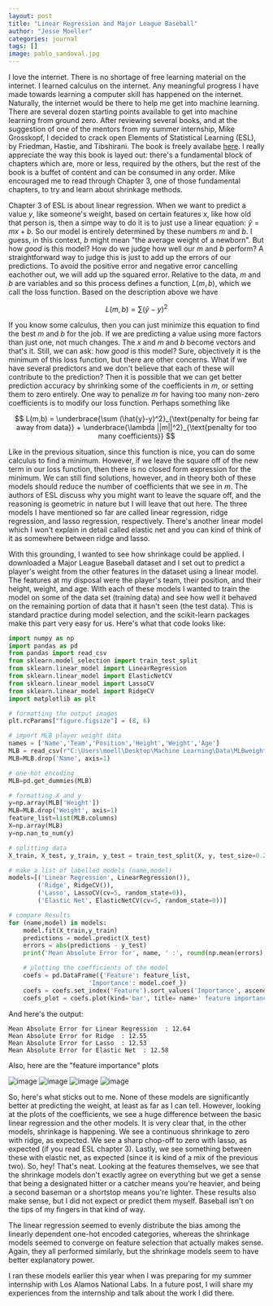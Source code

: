 ```yaml
---
layout: post
title: "Linear Regression and Major League Baseball"
author: "Jesse Moeller"
categories: journal
tags: []
image: pablo_sandoval.jpg
---
```


I love the internet. There is no shortage of free learning material on the internet. I learned calculus on the internet. Any meaningful progress I have made towards learning a computer skill has happened on the internet. Naturally, the internet would be there to help me get into machine learning. There are several dozen starting points available to get into machine learning from ground zero. After reviewing several books, and at the suggestion of one of the mentors from my summer internship, Mike Grosskopf, I decided to crack open Elements of Statistical Learning (ESL), by Friedman, Hastie, and Tibshirani. The book is freely availabe [here](https://web.stanford.edu/~hastie/ElemStatLearn/). I really appreciate the way this book is layed out: there's a fundamental block of chapters which are, more or less, required by the others, but the rest of the book is a buffet of content and can be consumed in any order. Mike encouraged me to read through Chapter 3, one of those fundamental chapters, to try and learn about shrinkage methods.

Chapter 3 of ESL is about linear regression. When we want to predict a value $y$, like someone's weight, based on certain features $x$, like how old that person is, then a simpe way to do it is to just use a linear equation: $\hat{y}=mx+b$. So our model is entirely determined by these numbers $m$ and $b$. I guess, in this context, $b$ might mean "the average weight of a newborn". But how *good* is this model? How do we judge how well our $m$ and $b$ perform? A straightforward way to judge this is just to add up the errors of our predictions. To avoid the positive error and negative error cancelling eachother out, we will add up the squared error. Relative to the data, $m$ and $b$ are variables and so this process defines a function, $L(m,b)$, which we call the loss function. Based on the description above we have 

$$L(m,b) = \sum (\hat{y}-y)^2$$ 

If you know some calculus, then you can just minimize this equation to find the best $m$ and $b$ for the job. If we are predicting a value using more factors than just one, not much changes. The $x$ and $m$ and $b$ become vectors and that's it. Still, we can ask: how *good* is this model? Sure, objectively it is the minimum of this loss function, but there are other concerns. What if we have several predictors and we don't believe that each of these will contribute to the prediction? Then it is possible that we can get better prediction accuracy by shrinking some of the coefficients in $m$, or setting them to zero entirely. One way to penalize $m$ for having too many non-zero coefficients is to modify our loss function. Perhaps something like

$$
L(m,b) = \underbrace{\sum (\hat{y}-y)^2}_{\text{penalty for being far away from data}} + \underbrace{\lambda ||m||^2}_{\text{penalty for too many coefficients}}
$$

Like in the previous situation, since this function is nice, you can do some calculus to find a minimum. However, if we leave the square off of the new term in our loss function, then there is no closed form expression for the minimum. We can still find solutions, however, and in theory both of these models should reduce the number of coefficients that we see in $m$. The authors of ESL discuss why you might want to leave the square off, and the reasoning is geometric in nature but I will leave that out here. The three models I have mentioned so far are called linear regression, ridge regression, and lasso regression, respectively. There's another linear model which I won't explain in detail called elastic net and you can kind of think of it as somewhere between ridge and lasso. 

With this grounding, I wanted to see how shrinkage could be applied. I downloaded a Major League Baseball dataset and I set out to predict a player's weight from the other features in the dataset using a linear model. The features at my disposal were the player's team, their position, and their height, weight, and age. With each of these models I wanted to train the model on some of the data set (training data) and see how well it behaved on the remaining portion of data that it hasn't seen (the test data). This is standard practice during model selection, and the scikit-learn packages make this part very easy for us. Here's what that code looks like:

```python
import numpy as np
import pandas as pd
from pandas import read_csv
from sklearn.model_selection import train_test_split
from sklearn.linear_model import LinearRegression
from sklearn.linear_model import ElasticNetCV
from sklearn.linear_model import LassoCV
from sklearn.linear_model import RidgeCV
import matplotlib as plt

# formatting the output images
plt.rcParams["figure.figsize"] = (8, 6)

# import MLB player weight data
names = ['Name','Team','Position','Height','Weight','Age']
MLB = read_csv(r"C:\Users\moell\Desktop\Machine Learning\Data\MLBweight.csv", names=names)
MLB=MLB.drop('Name', axis=1)

# one-hot encoding
MLB=pd.get_dummies(MLB)

# formatting X and y
y=np.array(MLB['Weight'])
MLB=MLB.drop('Weight', axis=1)
feature_list=list(MLB.columns)
X=np.array(MLB)
y=np.nan_to_num(y)

# splitting data
X_train, X_test, y_train, y_test = train_test_split(X, y, test_size=0.25, random_state=0)

# make a list of labelled models (name,model)
models=[('Linear Regression', LinearRegression()),
        ('Ridge', RidgeCV()),
        ('Lasso', LassoCV(cv=5, random_state=0)),
        ('Elastic Net', ElasticNetCV(cv=5, random_state=0))]

# compare Results
for (name,model) in models:
    model.fit(X_train,y_train)
    predictions = model.predict(X_test)
    errors = abs(predictions - y_test)
    print('Mean Absolute Error for', name, ' :', round(np.mean(errors), 2))

    # plotting the coefficients of the model
    coefs = pd.DataFrame({'Feature': feature_list,
                      'Importance': model.coef_})
    coefs = coefs.set_index('Feature').sort_values('Importance', ascending=False)
    coefs_plot = coefs.plot(kind='bar', title= name+' feature importance')
```

And here's the output:
```
Mean Absolute Error for Linear Regression  : 12.64
Mean Absolute Error for Ridge  : 12.55
Mean Absolute Error for Lasso  : 12.53
Mean Absolute Error for Elastic Net  : 12.58
```

Also, here are the "feature importance" plots

![image](/assets/img/mlb_weight_lr.png)
![image](/assets/img/mlb_weight_ridge.png)
![image](/assets/img/mlb_weight_lasso.png)
![image](/assets/img/mlb_weight_enet.png)

So, here's what sticks out to me. None of these models are significantly better at predicting the weight, at least as far as I can tell. However, looking at the plots of the coefficients, we see a huge difference between the basic linear regression and the other models. It is very clear that, in the other models, shrinkage is happening. We see a continuous shrinkage to zero with ridge, as expected. We see a sharp chop-off to zero with lasso, as expected (if you read ESL chapter 3). Lastly, we see something between these with elastic net, as expected (since it is kind of a mix of the previous two). So, hey! That's neat. Looking at the features themselves, we see that the shrinkage models don't exactly agree on everything but we get a sense that being a designated hitter or a catcher means you're heavier, and being a second baseman or a shortstop means you're lighter. These results also make sense, but I did not expect or predict them myself. Baseball isn't on the tips of my fingers in that kind of way.

 The linear regression seemed to evenly distribute the bias among the linearly dependent one-hot encoded categories, whereas the shrinkage models seemed to converge on feature selection that actually makes sense. Again, they all performed similarly, but the shrinkage models seem to have better explanatory power.

 I ran these models earlier this year when I was preparing for my summer internship with Los Alamos National Labs. In a future post, I will share my experiences from the internship and talk about the work I did there.